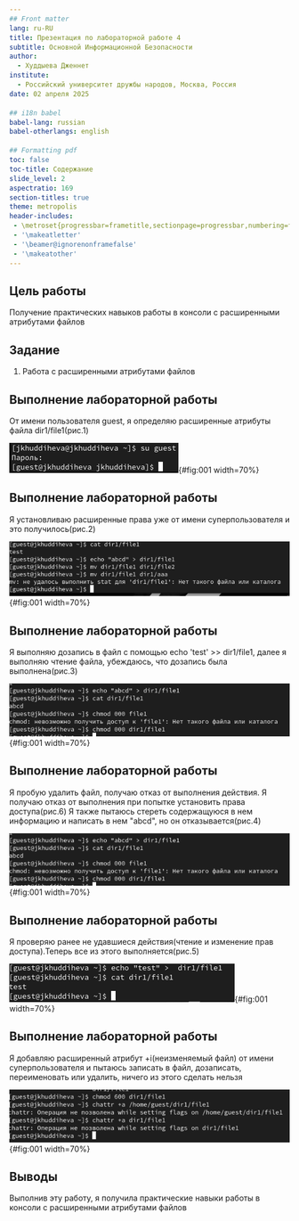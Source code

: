```yaml
---
## Front matter
lang: ru-RU
title: Презентация по лабораторной работе 4
subtitle: Основной Информационной Безопасности
author:
  - Худдыева Дженнет
institute:
  - Российский университет дружбы народов, Москва, Россия
date: 02 апреля 2025

## i18n babel
babel-lang: russian
babel-otherlangs: english

## Formatting pdf
toc: false
toc-title: Содержание
slide_level: 2
aspectratio: 169
section-titles: true
theme: metropolis
header-includes:
 - \metroset{progressbar=frametitle,sectionpage=progressbar,numbering=fraction}
 - '\makeatletter'
 - '\beamer@ignorenonframefalse'
 - '\makeatother'
---
```


## Цель работы

Получение практических навыков работы в консоли с расширенными атрибутами файлов

## Задание

1. Работа с расширенными атрибутами файлов

## Выполнение лабораторной работы

От имени пользователя guest, я определяю расширенные атрибуты файла dir1/file1(рис.1)

![Определение атрибутов](image/1.png){#fig:001 width=70%}

## Выполнение лабораторной работы

Я установливаю расширенные права уже от имени суперпользователя и это получилось(рис.2)

![Установка расширенных атрибутов](image/2.png){#fig:001 width=70%}

## Выполнение лабораторной работы

Я выполняю дозапись в файл с помощью echo 'test' >> dir1/file1, далее я выполняю чтение файла, убеждаюсь, что дозапись была выполнена(рис.3)

![Дозапись в файл](image/3.png){#fig:001 width=70%}

## Выполнение лабораторной работы

Я пробую удалить файл, получаю отказ от выполнения действия.
Я получаю отказ от выполнения при попытке установить права доступа(рис.6)
Я также пытаюсь стереть содержащуюся в нем информацию и написать в нем "abcd", но он отказывается(рис.4)

![Попытка изменить информации](image/3.png){#fig:001 width=70%}

## Выполнение лабораторной работы

Я проверяю ранее не удавшиеся действия(чтение и изменение прав доступа).Теперь все из этого выполняется(рис.5)

![Проверка выполнения действий](image/4.png){#fig:001 width=70%}

## Выполнение лабораторной работы

Я добавляю расширенный атрибут +i(неизменяемый файл) от имени суперпользователя и пытаюсь записать в файл, дозаписать, переименовать или удалить, ничего из этого сделать нельзя

![Проверка выполнения действий](image/5.png){#fig:001 width=70%}

## Выводы

Выполнив эту работу, я получила практические навыки работы в консоли с расширенными атрибутами файлов
